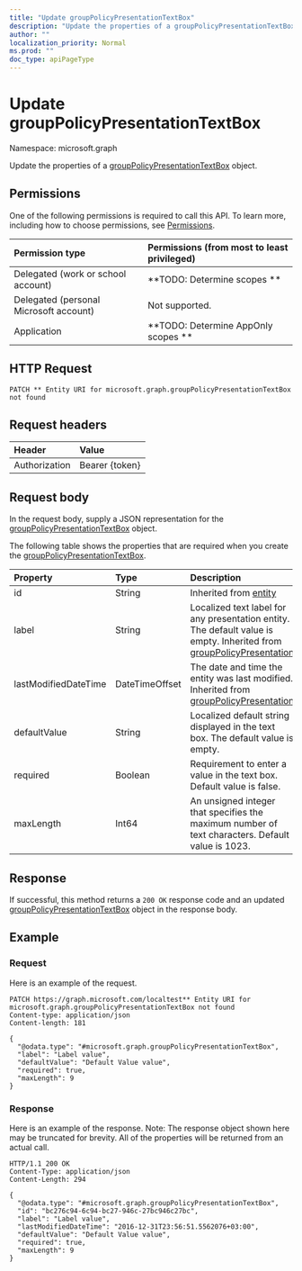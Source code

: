 ```yaml
---
title: "Update groupPolicyPresentationTextBox"
description: "Update the properties of a groupPolicyPresentationTextBox object."
author: ""
localization_priority: Normal
ms.prod: ""
doc_type: apiPageType
---
```


# Update groupPolicyPresentationTextBox

Namespace: microsoft.graph

Update the properties of a [groupPolicyPresentationTextBox](../resources/grouppolicypresentationtextbox.md) object.

## Permissions
One of the following permissions is required to call this API. To learn more, including how to choose permissions, see [Permissions](/concepts/permissions-reference.md).

|Permission type|Permissions (from most to least privileged)|
|:---|:---|
|Delegated (work or school account)|**TODO: Determine scopes **|
|Delegated (personal Microsoft account)|Not supported.|
|Application|**TODO: Determine AppOnly scopes **|

## HTTP Request
<!-- {
  "blockType": "ignored"
}
-->
``` http
PATCH ** Entity URI for microsoft.graph.groupPolicyPresentationTextBox not found
```

## Request headers
|Header|Value|
|:---|:---|
|Authorization|Bearer {token}|

## Request body
In the request body, supply a JSON representation for the [groupPolicyPresentationTextBox](../resources/grouppolicypresentationtextbox.md) object.

The following table shows the properties that are required when you create the [groupPolicyPresentationTextBox](../resources/grouppolicypresentationtextbox.md).

|Property|Type|Description|
|:---|:---|:---|
|id|String| Inherited from [entity](../resources/entity.md)|
|label|String|Localized text label for any presentation entity. The default value is empty. Inherited from [groupPolicyPresentation](../resources/grouppolicypresentation.md)|
|lastModifiedDateTime|DateTimeOffset|The date and time the entity was last modified. Inherited from [groupPolicyPresentation](../resources/grouppolicypresentation.md)|
|defaultValue|String|Localized default string displayed in the text box. The default value is empty.|
|required|Boolean|Requirement to enter a value in the text box. Default value is false.|
|maxLength|Int64|An unsigned integer that specifies the maximum number of text characters. Default value is 1023.|



## Response
If successful, this method returns a `200 OK` response code and an updated [groupPolicyPresentationTextBox](../resources/grouppolicypresentationtextbox.md) object in the response body.

## Example

### Request
Here is an example of the request.
<!-- {
  "blockType": "request",
  "name": "update_grouppolicypresentationtextbox"
}
-->
``` http
PATCH https://graph.microsoft.com/localtest** Entity URI for microsoft.graph.groupPolicyPresentationTextBox not found
Content-type: application/json
Content-length: 181

{
  "@odata.type": "#microsoft.graph.groupPolicyPresentationTextBox",
  "label": "Label value",
  "defaultValue": "Default Value value",
  "required": true,
  "maxLength": 9
}
```

### Response
Here is an example of the response. Note: The response object shown here may be truncated for brevity. All of the properties will be returned from an actual call.
<!-- {
  "blockType": "response",
  "truncated": true
}
-->
``` http
HTTP/1.1 200 OK
Content-Type: application/json
Content-Length: 294

{
  "@odata.type": "#microsoft.graph.groupPolicyPresentationTextBox",
  "id": "bc276c94-6c94-bc27-946c-27bc946c27bc",
  "label": "Label value",
  "lastModifiedDateTime": "2016-12-31T23:56:51.5562076+03:00",
  "defaultValue": "Default Value value",
  "required": true,
  "maxLength": 9
}
```

